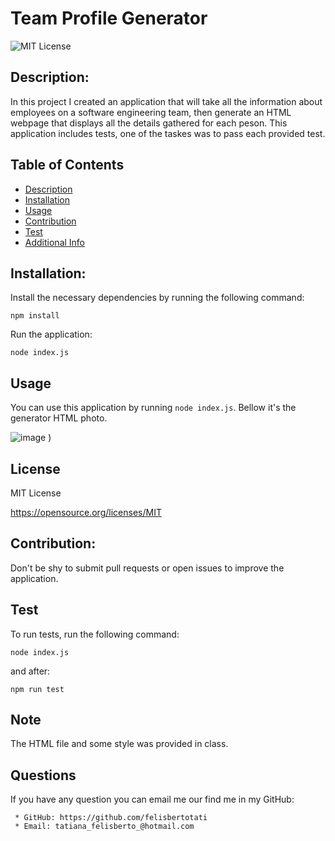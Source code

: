 # Team Profile Generator

![MIT License](https://img.shields.io/badge/license-MIT-blue.svg)

## Description:

In this project I created an application that will take all the information about employees on a software engineering team, then generate an HTML webpage that displays all the details gathered for each peson. This application includes tests, one of the taskes was to pass each provided test.

## Table of Contents

- [Description](#description)
- [Installation](#installation)
- [Usage](#usage)
- [Contribution](#contribution)
- [Test](#test)
- [Additional Info](#github)

## Installation:

Install the necessary dependencies by running the following command:

`npm install`

Run the application:

`node index.js`

## Usage

You can use this application by running `node index.js`.
Bellow it's the generator HTML photo.

 ![image](https://user-images.githubusercontent.com/116450519/221925088-ad9d3532-1f95-4ce8-9537-26644768c958.png)
)

## License

MIT License

https://opensource.org/licenses/MIT

## Contribution:

Don't be shy to submit pull requests or open issues to improve the application.

## Test

To run tests, run the following command:

`node index.js`

and after:

`npm run test`

## Note

The HTML file and some style was provided in class.

## Questions

If you have any question you can email me our find me in my GitHub:

     * GitHub: https://github.com/felisbertotati
     * Email: tatiana_felisberto_@hotmail.com
